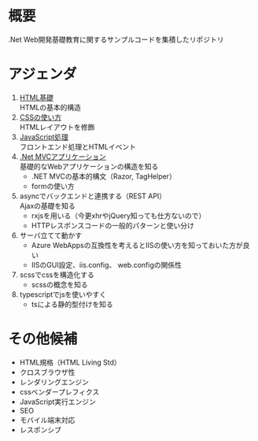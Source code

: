 # 概要
.Net Web開発基礎教育に関するサンプルコードを集積したリポジトリ

# アジェンダ

1. [HTML基礎](./1-StaticHtml/)  
HTMLの基本的構造
1. [CSSの使い方](./2-Style/)  
HTMLレイアウトを修飾
1. [JavaScript処理](./3-Js/)  
フロントエンド処理とHTMLイベント
4. [.Net MVCアプリケーション](./4-Mvc/)  
基礎的なWebアプリケーションの構造を知る
    - .NET MVCの基本的構文（Razor, TagHelper）
    - formの使い方
5. asyncでバックエンドと連携する（REST API）  
Ajaxの基礎を知る
    - rxjsを用いる（今更xhrやjQuery知っても仕方ないので）
    - HTTPレスポンスコードの一般的パターンと使い分け
6. サーバ立てて動かす
    - Azure WebAppsの互換性を考えるとIISの使い方を知っておいた方が良い
    - IISのGUI設定、iis.config、 web.configの関係性
6. scssでcssを構造化する
    - scssの概念を知る
6. typescriptでjsを使いやすく
    - tsによる静的型付けを知る

# その他候補
- HTML規格（HTML Living Std）
- クロスブラウザ性
- レンダリングエンジン
- cssベンダープレフィクス
- JavaScript実行エンジン
- SEO
- モバイル端末対応
- レスポンシブ
